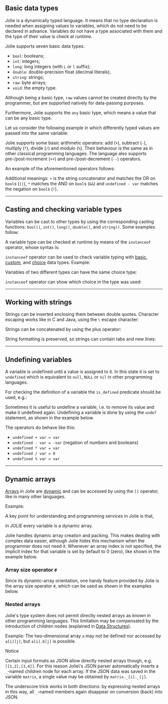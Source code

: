 ## Basic data types

Jolie is a dynamically typed language. It means that no type declaration is needed when assigning values to variables, which do not need to be declared in advance. Variables do not have a type associated with them and the type of their value is check at runtime.

Jolie supports seven basic data types:

- `bool`: booleans;
- `int`: integers;
- `long`: long integers (with `L` or `l` suffix);
- `double`: double-precision float (decimal literals);
- `string`: strings;
- `raw`: byte arrays;
- `void`: the empty type.

Although being a basic type, `raw` values cannot be created directly by the programmer, but are supported natively for data-passing purposes.

Furthermore, Jolie supports the `any` basic type, which means a value that can be any basic type.

Let us consider the following example in which differently typed values are passed into the same variable: 

<div class="code" src="handling_simple_data_3.ol"></div>

Jolie supports some basic arithmetic operators: add (`+`), subtract (`-`), multiply (`*`), divide (`/`) and modulo (`%`). Their behaviour is the same as in other classical programming languages. The language also supports pre-/post-increment (`++`) and pre-/post-decrement (`--`) operators.

An example of the aforementioned operators follows:

<div class="code" src="handling_simple_data_4.ol"></div>

Additional meanings: `+` is the string concatenator and matches the OR on `bool`s (`||`), `*` matches the AND on `bool`s (`&&`) and `undefined - var` matches the negation on `bool`s (`!`).

---

## Casting and checking variable types

Variables can be cast to other types by using the corresponding casting functions: `bool()`, `int()`, `long()`, `double()`, and `string()`. Some examples follow:

<div class="code" src="handling_simple_data_1.ol"></div>

A variable type can be checked at runtime by means of the `instanceof` operator, whose syntax is:

<div class="syntax" src="syntax_handling_simple_data_1.ol"></div>

`instanceof` operator can be used to check variable typing with 
[basic](http://localhost:8080/#!documentation/basics/communication_ports.html#basic-data-types),
[custom](http://localhost:8080/#!documentation/basics/communication_ports.html#custom-typed-subtree-data-types-with-cardinality),
and 
[choice](http://localhost:8080/#!documentation/basics/communication_ports.html#type-choice) data types. Example:

<div class="code" src="handling_simple_data_2.ol"></div>

Variables of two different types can have the same choice type:

<div class="code" src="handling_simple_data_2_1.ol"></div>

`instanceof` operator can show which choice in the type was used:

<div class="code" src="handling_simple_data_2_2.ol"></div>


---

## Working with strings

Strings can be inserted enclosing them between double quotes. Character escaping works like in C and Java, using the `\` escape character:

<div class="code" src="handling_simple_data_5.ol"></div>

Strings can be concatenated by using the plus operator:

<div class="code" src="handling_simple_data_6.ol"></div>

String formatting is preserved, so strings can contain tabs and new lines:

<div class="code" src="handling_simple_data_7.ol"></div>

---

## Undefining variables

A variable is undefined until a value is assigned to it. In this state it is set to `undefined` which is equivalent to `null`, `NULL` or `nil` in other programming languages.

For checking the definition of a variable the `is_defined` predicate should be used, e.g.:

<div class="code" src="handling_simple_data_8.ol"></div>

Sometimes it is useful to undefine a variable, i.e. to remove its value and make it undefined again. 
Undefining a variable is done by using the `undef` statement, as shown in the example below.

<div class="code" src="handling_simple_data_9.ol"></div>

The operators do behave like this:

- `undefined + var = var`
- `undefined - var = -var` (negation of numbers and booleans)
- `undefined * var = var`
- `undefined / var = 0`
- `undefined % var = var`

---

## Dynamic arrays

[Arrays](http://en.wikipedia.org/wiki/Array_data_structure) in Jolie are [dynamic](http://en.wikipedia.org/wiki/Dynamic_array) and can be accessed by using the `[]` operator, like in many other languages.

Example:

<div class="code" src="handling_simple_data_10.ol"></div>

A key point for understanding and programming services in Jolie is that, 

<div class="attention"><p>in JOLIE every variable is a dynamic array.</p></div>

Jolie handles dynamic array creation and packing. This makes dealing with complex data easier, although Jolie hides this mechanism when the programmer does not need it. Whenever an array index is not specified, the implicit index for that variable is set by default to 0 (zero), like shown in the example below.

<div class="code" src="handling_simple_data_11.ol"></div>

### Array size operator `#`

Since its dynamic-array orientation, one handy feature provided by Jolie is the array size operator `#`, which can be used as shown in the examples below.

<div class="code" src="handling_simple_data_12.ol"></div>

### Nested arrays

Jolie\'s type system does not permit directly nested arrays as known in other programming languages. This limitation may be compensated by the introduction of children nodes (explained in [Data Structures](basics/data_structures.html)).

Example: The two-dimensional array `a` may not be defined nor accessed by `a[i][j]`, but `a[i].b[j]` is possible.

<div class="panel panel-primary">
  <div class="panel-heading">
    <p class="panel-title">Notice</p>
  </div>
  <div class="panel-body">
    <p>Certain input formats as JSON allow directly nested arrays though, e.g. <code>[[1,2],[3,4]]</code>. For this reason Jolie\'s JSON parser automatically inserts a <code>_</code>-named children node for each array. If the JSON data was saved in the variable <code>matrix</code>, a single value may be obtained by <code>matrix._[i]._[j]</code>.</p>
    <p>The underscore trick works in both directions: by expressing nested arrays in this way, all <code>_</code>-named members again disappear on conversion (back) into JSON.</p>
  </div>
</div>
